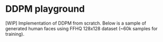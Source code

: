 # DDPM playground
[WIP] Implementation of DDPM from scratch.
Below is a sample of generated human faces using FFHQ 128x128 dataset (~60k samples for training).

